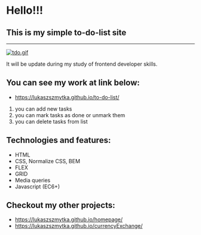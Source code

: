 # Hello!!!
## This is my simple to-do-list site
---
[![tdo.gif](https://i.postimg.cc/NfL34pGf/tdo.gif)](https://postimg.cc/ppbcVQng)

 It will be update during my study of frontend developer skills.
## You can see my work at link below:
- https://lukaszszmytka.github.io/to-do-list/
1.  you can add new tasks
2.  you can mark tasks as done or unmark them
3.  you can delete tasks from list

## Technologies and features:
- HTML
- CSS, Normalize CSS, BEM
- FLEX
- GRID
- Media queries
- Javascript (EC6+)

## Checkout my other projects:
- https://lukaszszmytka.github.io/homepage/
- https://lukaszszmytka.github.io/currencyExchange/
